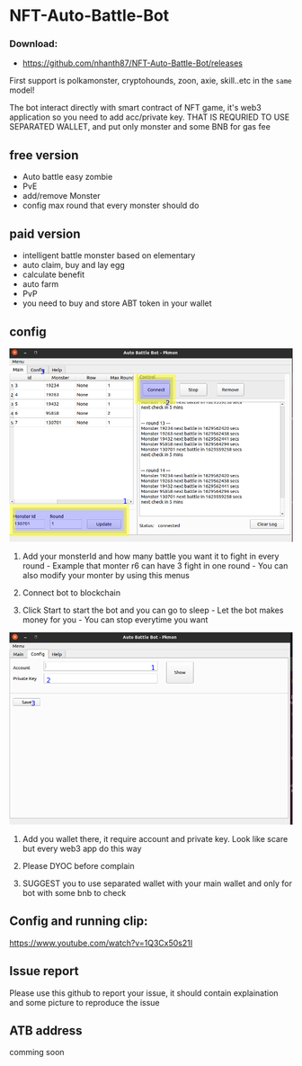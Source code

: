 # NFT-Auto-Battle-Bot

### Download:

   - <https://github.com/nhanth87/NFT-Auto-Battle-Bot/releases>


First support is polkamonster, cryptohounds, zoon, axie, skill..etc in the `same` model!

The bot interact directly with smart contract of NFT game, it's web3 application so you need to add acc/private key. 
THAT IS REQURIED TO USE SEPARATED WALLET, and put only monster and some BNB for gas fee


## free version

   - Auto battle easy zombie
   - PvE
   - add/remove Monster
   - config max round that every monster should do


## paid version

   - intelligent battle monster based on elementary
   - auto claim, buy and lay egg
   - calculate benefit
   - auto farm
   - PvP
   - you need to buy and store ABT token in your wallet

## config
![main](/image/config_1.png)

1. Add your monsterId and how many battle you want it to fight in every round
       - Example that monter r6 can have 3 fight in one round
       - You can also modify your monter by using this menus
   
2. Connect bot to blockchain

3. Click Start to start the bot and you can go to sleep
       - Let the bot makes money for you
       - You can stop everytime you want

![config](/image/config_2.png)

1. Add you wallet there, it require account and private key. Look like scare but every web3 app do this way

2. Please DYOC before complain

3. SUGGEST you to use separated wallet with your main wallet and only for bot with some bnb to check

## Config and running clip:
https://www.youtube.com/watch?v=1Q3Cx50s21I


## Issue report
Please use this github to report your issue, it should contain explaination and some picture to reproduce the issue

## ATB address
 comming soon

